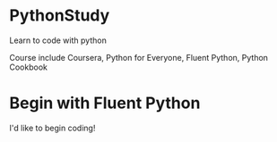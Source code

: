 # PythonStudy
Learn to code with python

Course include Coursera, Python for Everyone, Fluent Python, Python Cookbook

# Begin with Fluent Python
I'd like to begin coding!
